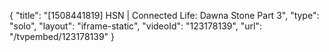 {
    "title": "[1508441819] HSN | Connected Life: Dawna Stone Part 3",
    "type": "solo",
    "layout": "iframe-static",
    "videoId": "123178139",
    "url": "\/tvpembed\/123178139"
}